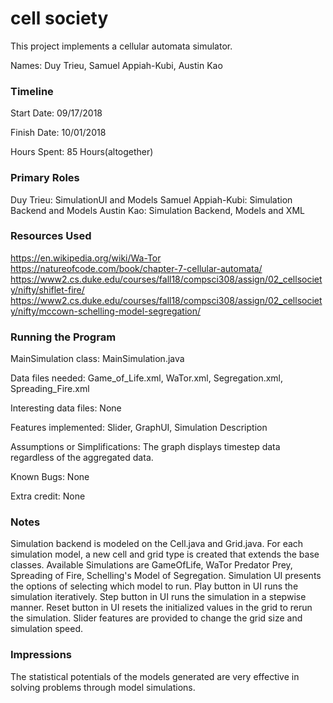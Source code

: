 cell society
====

This project implements a cellular automata simulator.

Names: Duy Trieu, Samuel Appiah-Kubi, Austin Kao

### Timeline

Start Date: 09/17/2018

Finish Date: 10/01/2018

Hours Spent: 85 Hours(altogether)

### Primary Roles
Duy Trieu: SimulationUI and Models
Samuel Appiah-Kubi: Simulation Backend and Models
Austin Kao: Simulation Backend, Models and XML

### Resources Used
https://en.wikipedia.org/wiki/Wa-Tor
https://natureofcode.com/book/chapter-7-cellular-automata/
https://www2.cs.duke.edu/courses/fall18/compsci308/assign/02_cellsociety/nifty/shiflet-fire/
https://www2.cs.duke.edu/courses/fall18/compsci308/assign/02_cellsociety/nifty/mccown-schelling-model-segregation/

### Running the Program

MainSimulation class: MainSimulation.java

Data files needed: Game_of_Life.xml, WaTor.xml, Segregation.xml, Spreading_Fire.xml

Interesting data files: None

Features implemented: Slider, GraphUI, Simulation Description

Assumptions or Simplifications: The graph displays timestep data regardless of the aggregated data.

Known Bugs: None

Extra credit: None


### Notes
Simulation backend is modeled on the Cell.java and Grid.java. For each simulation model, a new cell and grid type is created that extends the base classes. 
Available Simulations are GameOfLife, WaTor Predator Prey, Spreading of Fire, Schelling's Model of Segregation.
Simulation UI presents the options of selecting which model to run.
Play button in UI runs the simulation iteratively.
Step button in UI runs the simulation in a stepwise manner.
Reset button in UI resets the initialized values in the grid to rerun the simulation.
Slider features are provided to change the grid size and simulation speed.

### Impressions
The statistical potentials of the models generated are very effective in solving problems through model simulations.



